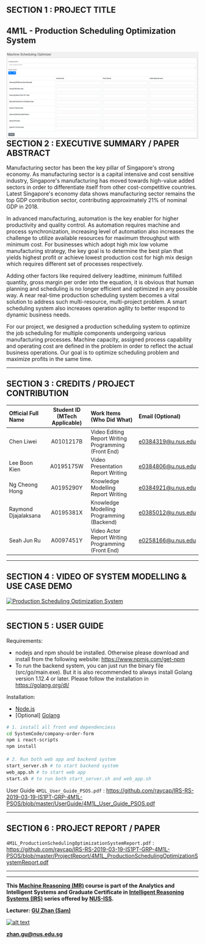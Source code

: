 ## SECTION 1 : PROJECT TITLE
## 4M1L - Production Scheduling Optimization System

<img src="Miscellaneous/home.png"
     style="float: left; margin-right: 0px;" />

---
## SECTION 2 : EXECUTIVE SUMMARY / PAPER ABSTRACT
Manufacturing sector has been the key pillar of Singapore's strong economy. As manufacturing sector is a capital intensive and cost sensitive industry, Singapore's manufacturing has moved towards high-value added sectors in order to differentiate itself from other cost-competitive countries. Latest Singapore's economy data shows manufacturing sector remains the top GDP contribution sector, contributing approximately 21% of nominal GDP in 2018.

In advanced manufacturing, automation is the key enabler for higher productivity and quality control. As automation requires machine and process synchronization, increasing level of automation also increases the challenge to utilize available resources for maximum throughput with minimum cost. For businesses which adopt high mix low volume manufacturing strategy, the key goal is to determine the best plan that yields highest profit or achieve lowest production cost for high mix design which requires different set of processes respectively.  

Adding other factors like required delivery leadtime, minimum fulfilled quantity, gross margin per order into the equation, it is obvious that human planning and scheduling is no longer efficient and optimized in any possible way. A near real-time production scheduling system becomes a vital solution to address such multi-resource, multi-project problem. A smart scheduling system also increases operation agility to better respond to dynamic business needs. 

For our project, we designed a production scheduling system to optimize the job scheduling for multiple components undergoing various manufacturing processes. Machine capacity, assigned process capability and operating cost are defined in the problem in order to reflect the actual business operations. Our goal is to optimize scheduling problem and maximize profits in the same time. 

---
## SECTION 3 : CREDITS / PROJECT CONTRIBUTION

| Official Full Name  | Student ID (MTech Applicable)  | Work Items (Who Did What) | Email (Optional) |
| :------------ |:---------------:| :-----| :-----|
| Chen Liwei | A0101217B | Video Editing Report Writing Programming (Front End) | e0384319@u.nus.edu |
| Lee Boon Kien | A0195175W | Video Presentation Report Writing | e0384806@u.nus.edu |
| Ng Cheong Hong| A0195290Y| Knowledge Modelling Report Writing | e0384921@u.nus.edu |
| Raymond Djajalaksana| A0195381X | Knowledge Modelling Programming (Backend) | e0385012@u.nus.edu |
| Seah Jun Ru| A0097451Y | Video Actor Report Writing Programming (Front End) | e0258166@u.nus.edu |

---
## SECTION 4 : VIDEO OF SYSTEM MODELLING & USE CASE DEMO

[![Production Scheduling Optimization System](http://img.youtube.com/vi/KcwQcBxI_vM/0.jpg)](https://youtu.be/KcwQcBxI_vM)

---
## SECTION 5 : USER GUIDE

Requirements:
* nodejs and npm should be installed. Otherwise please download and install from the following website: https://www.npmjs.com/get-npm
* To run the backend system, you can just run the binary file (src/go/main.exe). But it is also recommended to always install Golang version 1.12.4 or later. Please follow the installation in https://golang.org/dl/

Installation:
- [Node.js ](https://nodejs.org/en/ "Node.js ")
- [Optional] [Golang](https://golang.org/dl/ "Golang")
``` bash
# 1. install all front end dependenciess
cd SystemCode/company-order-form
npm i react-scripts
npm install

# 2. Run both web app and backend system
start_server.sh # to start backend system
web_app.sh # to start web app
start.sh # to run both start_server.sh and web_app.sh

```

User Guide
`4M1L_User_Guide_PSOS.pdf` : <https://github.com/raycap/IRS-RS-2019-03-19-IS1PT-GRP-4M1L-PSOS/blob/master/UserGuide/4M1L_User_Guide_PSOS.pdf>

---
## SECTION 6 : PROJECT REPORT / PAPER
`4M1L_ProductionSchedulingOptimizationSystemReport.pdf` : <https://github.com/raycap/IRS-RS-2019-03-19-IS1PT-GRP-4M1L-PSOS/blob/master/ProjectReport/4M1L_ProductionSchedulingOptimizationSystemReport.pdf>


---

---

**This [Machine Reasoning (MR)](https://www.iss.nus.edu.sg/executive-education/course/detail/machine-reasoning "Machine Reasoning") course is part of the Analytics and Intelligent Systems and Graduate Certificate in [Intelligent Reasoning Systems (IRS)](https://www.iss.nus.edu.sg/stackable-certificate-programmes/intelligent-systems "Intelligent Reasoning Systems") series offered by [NUS-ISS](https://www.iss.nus.edu.sg "Institute of Systems Science, National University of Singapore").**

**Lecturer: [GU Zhan (Sam)](https://www.iss.nus.edu.sg/about-us/staff/detail/201/GU%20Zhan "GU Zhan (Sam)")**

[![alt text](https://www.iss.nus.edu.sg/images/default-source/About-Us/7.6.1-teaching-staff/sam-website.tmb-.png "Let's check Sam' profile page")](https://www.iss.nus.edu.sg/about-us/staff/detail/201/GU%20Zhan)

**zhan.gu@nus.edu.sg**
